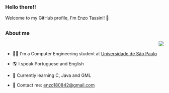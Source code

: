 ### Hello there!!

Welcome to my GitHub profile, I'm Enzo Tassini! :space_invader:

##

### About me

<img src="https://github-readme-stats.vercel.app/api/top-langs/?username=Enzo-Tssn&layout=compact&theme=midnight-purple" align="right">
&nbsp; &nbsp; &nbsp;

- 👨‍🎓 I'm a Computer Engineering student at [Universidade de São Paulo](https://www5.usp.br/)

- 🌎 I speak Portuguese and English

- 📝 Currently learning C, Java and GML

- 📧 Contact me: enzo180842@gmail.com


##


